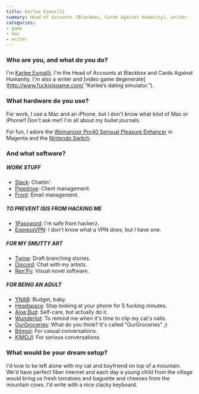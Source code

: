 ```yaml
---
title: Karlee Esmailli
summary: Head of Accounts (Blackbox, Cards Against Humanity), writer
categories:
- game
- mac
- writer
---
```


### Who are you, and what do you do?

I'm [Karlee Esmailli](http://www.karlee.me/ "Karlee's website."). I'm the Head of Accounts at Blackbox and Cards Against Humanity. I'm also a writer and [video game degenerate](http://www.fuckisisgame.com/ “Karlee’s dating simulator.”). 

### What hardware do you use?

For work, I use a Mac and an iPhone, but I don't know what kind of Mac or iPhone!! Don't ask me!! I'm all about my bullet journals. 

For fun, I adore the [Womanizer Pro40 Sensual Pleasure Enhancer][pro40] in Magenta and the [Nintendo Switch][switch.2]. 

### And what software?

##### WORK STUFF

- [Slack][]: Chattin'.
- [Pipedrive][]: Client management.
- [Front][]: Email management.

##### TO PREVENT ISIS FROM HACKING ME 

- [1Password][]: I'm safe from hackerz.
- [ExpressVPN][]: I don't know what a VPN does, but I have one.

##### FOR MY SMUTTY ART

- [Twine][]: Draft branching stories.
- [Discord][]: Chat with my artists.
- [Ren'Py][renpy]: Visual novel software.

##### FOR BEING AN ADULT

- [YNAB][]: Budget, baby.
- [Headspace][headspace-meditation-ios]: Stop looking at your phone for 5 fucking minutes.
- [Aloe Bud][aloe-bud-ios]: Self-care, but actually do it. 
- [Wunderlist][wunderlist-ios]: To remind me when it's time to clip my cat's nails.
- [OurGroceries][ourgroceries-ios]: What do you think? It's called "OurGroceries" ;) 
- [Bitmoji][bitmoji-ios]: For casual conversations.
- [KIMOJI][kimoji-ios]: For serious conversations.

### What would be your dream setup?

I'd love to be left alone with my cat and boyfriend on top of a mountain. We'd have perfect fiber internet and each day a young child from the village would bring us fresh tomatoes and baguette and cheeses from the mountain cows. I'd write with a nice clacky keyboard.

[pro40]: https://www.womanizer.com/us/womanizer-pro-40 "A vibrator."
[switch.2]: https://www.nintendo.com/switch/ "A gaming console."
[1password]: https://1password.com "Password management software for Mac OS X."
[aloe-bud-ios]: https://itunes.apple.com/us/app/aloe-bud/id1318382054 "A self care app."
[bitmoji-ios]: https://itunes.apple.com/us/app/bitmoji/id868077558 "A personal emoji generator app."
[discord]: https://discordapp.com/ "A voice and text chat service."
[expressvpn]: https://www.expressvpn.com/ "A VPN service."
[front]: https://frontapp.com/ "A customer support service."
[headspace-meditation-ios]: https://www.headspace.com/ "A guided meditation app for iOS."
[kimoji-ios]: https://itunes.apple.com/us/app/kimoji/id1068019093 "A collection of Kim Kardashian emoji."
[ourgroceries-ios]: https://itunes.apple.com/us/app/ourgroceries/id325851015 "A shared groceries list app."
[pipedrive]: https://www.pipedrive.com/ "A customer relations service."
[renpy]: https://www.renpy.org/ "An interactive story engine."
[slack]: https://slack.com/ "A collaboration service."
[twine]: http://twinery.org/ "A tool for creating non-linear stories."
[wunderlist-ios]: https://itunes.apple.com/us/app/wunderlist-to-do-list-tasks/id406644151 "A client for the todo service."
[ynab]: https://www.youneedabudget.com/ "A service for helping people save money."
